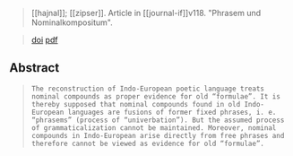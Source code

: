 > [[hajnal]]; [[zipser]]. Article in [[journal-if]]v118.
> "Phrasem und Nominalkompositum".

> [doi](https://doi.org/10.1515/indo.2013.118.2013.227)
> [pdf](a/hajnal-zipser2013.pdf)


## Abstract
> `The reconstruction of Indo-European poetic language treats nominal compounds as proper evidence for old “formulae”. It is thereby supposed that nominal compounds found in old Indo-European languages are fusions of former fixed phrases, i. e. “phrasems” (process of “univerbation”). But the assumed process of grammaticalization cannot be maintained. Moreover, nominal compounds in Indo-European arise directly from free phrases and therefore cannot be viewed as evidence for old “formulae”.`